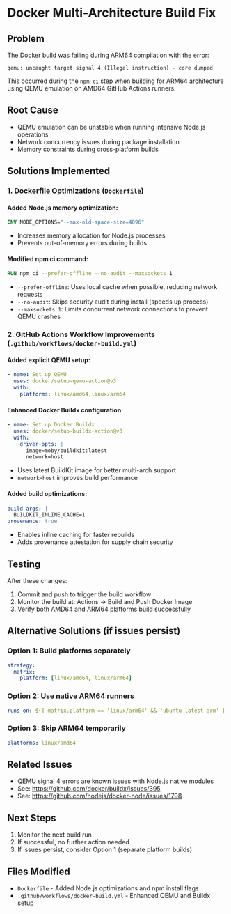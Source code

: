 # Docker Multi-Architecture Build Fix

## Problem
The Docker build was failing during ARM64 compilation with the error:
```
qemu: uncaught target signal 4 (Illegal instruction) - core dumped
```

This occurred during the `npm ci` step when building for ARM64 architecture using QEMU emulation on AMD64 GitHub Actions runners.

## Root Cause
- QEMU emulation can be unstable when running intensive Node.js operations
- Network concurrency issues during package installation
- Memory constraints during cross-platform builds

## Solutions Implemented

### 1. Dockerfile Optimizations (`Dockerfile`)

#### Added Node.js memory optimization:
```dockerfile
ENV NODE_OPTIONS="--max-old-space-size=4096"
```
- Increases memory allocation for Node.js processes
- Prevents out-of-memory errors during builds

#### Modified npm ci command:
```dockerfile
RUN npm ci --prefer-offline --no-audit --maxsockets 1
```
- `--prefer-offline`: Uses local cache when possible, reducing network requests
- `--no-audit`: Skips security audit during install (speeds up process)
- `--maxsockets 1`: Limits concurrent network connections to prevent QEMU crashes

### 2. GitHub Actions Workflow Improvements (`.github/workflows/docker-build.yml`)

#### Added explicit QEMU setup:
```yaml
- name: Set up QEMU
  uses: docker/setup-qemu-action@v3
  with:
    platforms: linux/amd64,linux/arm64
```

#### Enhanced Docker Buildx configuration:
```yaml
- name: Set up Docker Buildx
  uses: docker/setup-buildx-action@v3
  with:
    driver-opts: |
      image=moby/buildkit:latest
      network=host
```
- Uses latest BuildKit image for better multi-arch support
- `network=host` improves build performance

#### Added build optimizations:
```yaml
build-args: |
  BUILDKIT_INLINE_CACHE=1
provenance: true
```
- Enables inline caching for faster rebuilds
- Adds provenance attestation for supply chain security

## Testing
After these changes:
1. Commit and push to trigger the build workflow
2. Monitor the build at: Actions → Build and Push Docker Image
3. Verify both AMD64 and ARM64 platforms build successfully

## Alternative Solutions (if issues persist)

### Option 1: Build platforms separately
```yaml
strategy:
  matrix:
    platform: [linux/amd64, linux/arm64]
```

### Option 2: Use native ARM64 runners
```yaml
runs-on: ${{ matrix.platform == 'linux/arm64' && 'ubuntu-latest-arm' || 'ubuntu-latest' }}
```

### Option 3: Skip ARM64 temporarily
```yaml
platforms: linux/amd64
```

## Related Issues
- QEMU signal 4 errors are known issues with Node.js native modules
- See: https://github.com/docker/buildx/issues/395
- See: https://github.com/nodejs/docker-node/issues/1798

## Next Steps
1. Monitor the next build run
2. If successful, no further action needed
3. If issues persist, consider Option 1 (separate platform builds)

## Files Modified
- `Dockerfile` - Added Node.js optimizations and npm install flags
- `.github/workflows/docker-build.yml` - Enhanced QEMU and Buildx setup
